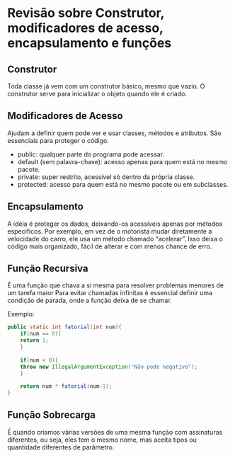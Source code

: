 # Revisão sobre Construtor, modificadores de acesso, encapsulamento e funções

## **Construtor**

Toda classe já vem com um construtor básico, mesmo que vazio. O construtor serve para inicializar o objeto quando ele é
criado.

## Modificadores de Acesso

Ajudam a definir quem pode ver e usar classes, métodos e atributos. São essenciais para proteger o
código.

- public: qualquer parte do programa pode acessar.
- default (sem palavra-chave): acesso apenas para quem está no mesmo pacote.
- private: super restrito, acessível só dentro da própria classe.
- protected: acesso para quem está no mesmo pacote ou em subclasses.

## Encapsulamento

A ideia é proteger os dados, deixando-os acessíveis apenas por métodos específicos. Por exemplo, em vez de o
motorista mudar diretamente a velocidade do carro, ele usa um método chamado “acelerar”.
Isso deixa o código mais organizado, fácil de alterar e com menos chance de erro.

## Função Recursiva

É uma função que chava a si mesma para resolver problemas menores de um tarefa maior
Para evitar chamadas infinitas é essencial definir uma condição de parada,
onde a função deixa de se chamar.

Exemplo:

``` java
public static int fatorial(int num){
    if(num == 0){
    return 1;
    }
    
    if(num < 0){
    throw new IllegalArgumentException("Não pode negativo");
    }
    
    return num * fatorial(num-1);
}
```

## Função Sobrecarga

É quando criamos várias versões de uma mesma função com assinaturas diferentes,
ou seja, eles tem o mesmo nome, mas aceita tipos ou quantidade diferentes de parâmetro.
